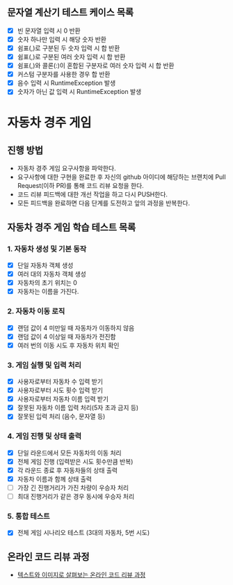 ## 문자열 계산기 테스트 케이스 목록

- [x] 빈 문자열 입력 시 0 반환
- [x] 숫자 하나만 입력 시 해당 숫자 반환
- [x] 쉼표(,)로 구분된 두 숫자 입력 시 합 반환
- [x] 쉼표(,)로 구분된 여러 숫자 입력 시 합 반환
- [x] 쉼표(,)와 콜론(:)이 혼합된 구분자로 여러 숫자 입력 시 합 반환
- [x] 커스텀 구분자를 사용한 경우 합 반환
- [x] 음수 입력 시 RuntimeException 발생
- [x] 숫자가 아닌 값 입력 시 RuntimeException 발생

# 자동차 경주 게임
## 진행 방법
* 자동차 경주 게임 요구사항을 파악한다.
* 요구사항에 대한 구현을 완료한 후 자신의 github 아이디에 해당하는 브랜치에 Pull Request(이하 PR)를 통해 코드 리뷰 요청을 한다.
* 코드 리뷰 피드백에 대한 개선 작업을 하고 다시 PUSH한다.
* 모든 피드백을 완료하면 다음 단계를 도전하고 앞의 과정을 반복한다.

## 자동차 경주 게임 학습 테스트 목록

### 1. 자동차 생성 및 기본 동작

- [x] 단일 자동차 객체 생성
- [x] 여러 대의 자동차 객체 생성
- [x] 자동차의 초기 위치는 0
- [x] 자동차는 이름을 가진다.

### 2. 자동차 이동 로직

- [x] 랜덤 값이 4 미만일 때 자동차가 이동하지 않음
- [x] 랜덤 값이 4 이상일 때 자동차가 전진함
- [x] 여러 번의 이동 시도 후 자동차 위치 확인

### 3. 게임 실행 및 입력 처리

- [x] 사용자로부터 자동차 수 입력 받기
- [x] 사용자로부터 시도 횟수 입력 받기
- [x] 사용자로부터 자동차 이름 입력 받기
- [x] 잘못된 자동차 이름 입력 처리(5자 초과 금지 등)
- [x] 잘못된 입력 처리 (음수, 문자열 등)

### 4. 게임 진행 및 상태 출력

- [x] 단일 라운드에서 모든 자동차의 이동 처리
- [x] 전체 게임 진행 (입력받은 시도 횟수만큼 반복)
- [x] 각 라운드 종료 후 자동차들의 상태 출력
- [x] 자동차 이름과 함께 상태 출력
- [ ] 가장 긴 진행거리가 가진 차량이 우승자 처리
- [ ] 최대 진행거리가 같은 경우 동시에 우승자 처리

### 5. 통합 테스트

- [x] 전체 게임 시나리오 테스트 (3대의 자동차, 5번 시도)



## 온라인 코드 리뷰 과정
* [텍스트와 이미지로 살펴보는 온라인 코드 리뷰 과정](https://github.com/next-step/nextstep-docs/tree/master/codereview)